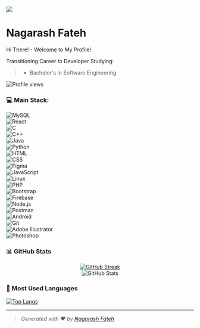 <img src="https://user-images.githubusercontent.com/58959408/232639433-cb0aea21-66f0-4508-a771-85e2089c5a87.gif" style="max-width: 100%; display: inline-block;" data-target="animated-image.originalImage">

# Nagarash Fateh

Hi There! - Welcome to My Profile!

Transitioning Career to Developer 
Studying:
> - Bachelor's in Software Engineering

![Profile views](https://komarev.com/ghpvc/?username=Nigarish-here66&label=Profile%20views&color=0e75b6&style=flat)

### 💻 Main Stack:
![MySQL](https://img.shields.io/badge/-?logo=mysql&logoColor=white&labelColor=white&style=flat-square)  
![React](https://img.shields.io/badge/-?logo=react&logoColor=white&labelColor=white&style=flat-square)  
![C](https://img.shields.io/badge/-?logo=c&logoColor=white&labelColor=white&style=flat-square)  
![C++](https://img.shields.io/badge/-?logo=cplusplus&logoColor=white&labelColor=white&style=flat-square)  
![Java](https://img.shields.io/badge/-?logo=java&logoColor=white&labelColor=white&style=flat-square)  
![Python](https://img.shields.io/badge/-?logo=python&logoColor=yellow&labelColor=white&style=flat-square)  
![HTML](https://img.shields.io/badge/-?logo=html5&logoColor=white&labelColor=white&style=flat-square)  
![CSS](https://img.shields.io/badge/-?logo=css3&logoColor=white&labelColor=white&style=flat-square)  
![Figma](https://img.shields.io/badge/-?logo=figma&logoColor=white&labelColor=white&style=flat-square)  
![JavaScript](https://img.shields.io/badge/-?logo=javascript&logoColor=yellow&labelColor=white&style=flat-square)  
![Linux](https://img.shields.io/badge/-?logo=linux&logoColor=white&labelColor=white&style=flat-square)  
![PHP](https://img.shields.io/badge/-?logo=php&logoColor=white&labelColor=white&style=flat-square)  
![Bootstrap](https://img.shields.io/badge/-?logo=bootstrap&logoColor=white&labelColor=white&style=flat-square)  
![Firebase](https://img.shields.io/badge/-?logo=firebase&logoColor=white&labelColor=white&style=flat-square)  
![Node.js](https://img.shields.io/badge/-?logo=nodedotjs&logoColor=white&labelColor=white&style=flat-square)  
![Postman](https://img.shields.io/badge/-?logo=postman&logoColor=white&labelColor=white&style=flat-square)  
![Android](https://img.shields.io/badge/-?logo=android&logoColor=white&labelColor=white&style=flat-square)  
![Git](https://img.shields.io/badge/-?logo=git&logoColor=white&labelColor=white&style=flat-square)  
![Adobe Illustrator](https://img.shields.io/badge/-?logo=adobeillustrator&logoColor=white&labelColor=white&style=flat-square)  
![Photoshop](https://img.shields.io/badge/-?logo=adobephotoshop&logoColor=white&labelColor=white&style=flat-square)  


### 📊 GitHub Stats
<center>
  <a href="https://git.io/streak-stats">
    <img src="https://github-readme-streak-stats.herokuapp.com/?user=Nigarish-here66&theme=dark&hide_border=true" alt="GitHub Streak"/>
  </a>
  <br/>
  <img src="https://github-readme-stats.vercel.app/api?username=Nigarish-here66&show_icons=true&theme=dark&hide_border=true" alt="GitHub Stats"/>
</center>

### 🚀 Most Used Languages
[![Top Langs](https://github-readme-stats.vercel.app/api/top-langs/?username=Nigarish-here66&layout=compact&theme=dark&hide_border=true)](https://github.com/anuraghazra/github-readme-stats)

---

> *Generated with ❤️ by [Nagarash Fateh](https://github.com/Nigarish-here66)*





<!--
**Nigarish-here66/Nigarish-here66** is a ✨ _special_ ✨ repository because its `README.md` (this file) appears on your GitHub profile.

Here are some ideas to get you started:

- 🔭 I’m currently working on .
- 🌱 I’m currently learning ...
- 👯 I’m looking to collaborate on ...
- 🤔 I’m looking for help with ...
- 💬 Ask me about ...
- 📫 How to reach me: ...
- 😄 Pronouns: ...
- ⚡ Fun fact: ...
-->
